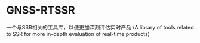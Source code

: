 # GNSS-RTSSR
一个与SSR相关的工具库，以便更加深刻评估实时产品
(A library of tools related to SSR for more in-depth evaluation of real-time products)
